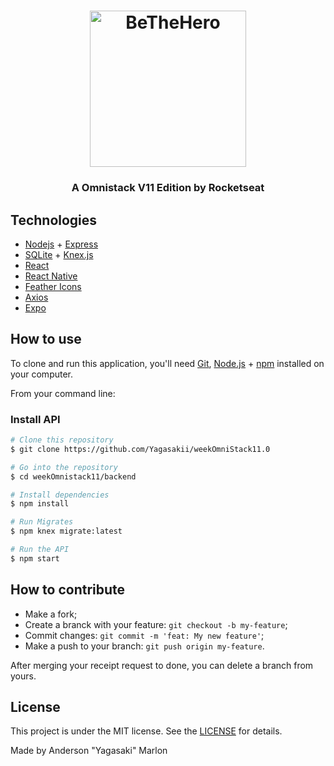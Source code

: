 <h1 align="center">
    <img alt="BeTheHero" title="#BeTheHero" src="https://github.com/Yagasakii/weekOmniStack11.0/blob/master/frontend/src/assets/logo.svg" width="250px" />
</h1>
<h3 align="center">A Omnistack V11 Edition by Rocketseat</h3>

## Technologies
- <a href="https://nodejs.org/en/" target="_blank" rel="noopener noreferrer">Nodejs</a> + <a href="https://expressjs.com/" target="_blank" rel="noopener noreferrer">Express</a>
- <a href="https://www.sqlite.org/index.html" target="_blank" rel="noopener noreferrer">SQLite</a> + <a href="http://knexjs.org/" target="_blank" rel="noopener noreferrer">Knex.js</a>
- <a href="https://pt-br.reactjs.org/" target="_blank" rel="noopener noreferrer">React</a>
- <a href="https://reactnative.dev/" target="_blank" rel="noopener noreferrer">React Native</a>
- <a href="https://feathericons.com/" target="_blank" rel="noopener noreferrer">Feather Icons</a>
- <a href="https://github.com/axios/axios" target="_blank" rel="noopener noreferrer">Axios</a>
- <a href="https://expo.io/" target="_blank" rel="noopener noreferrer">Expo</a>

## How to use
To clone and run this application, you'll need [Git](https://git-scm.com), [Node.js](https://nodejs.org/en/download/) + [npm](https://www.npmjs.com/get-npm) installed on your computer.

From your command line:

### Install API
```bash
# Clone this repository
$ git clone https://github.com/Yagasakii/weekOmniStack11.0

# Go into the repository
$ cd weekOmnistack11/backend

# Install dependencies
$ npm install

# Run Migrates
$ npm knex migrate:latest 

# Run the API
$ npm start
```

## How to contribute

- Make a fork;
- Create a branck with your feature: `git checkout -b my-feature`;
- Commit changes: `git commit -m 'feat: My new feature'`;
- Make a push to your branch: `git push origin my-feature`.

After merging your receipt request to done, you can delete a branch from yours.

## License

This project is under the MIT license. See the [LICENSE](LICENSE.md) for details.

Made  by Anderson "Yagasaki" Marlon
